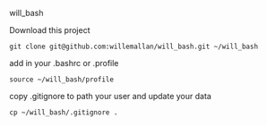will_bash


Download this project

    git clone git@github.com:willemallan/will_bash.git ~/will_bash


add in your .bashrc or .profile

    source ~/will_bash/profile


copy .gitignore to path your user and update your data

    cp ~/will_bash/.gitignore .
